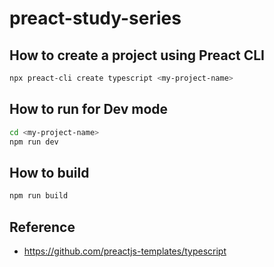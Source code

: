 # preact-study-series

## How to create a project using Preact CLI

```sh
npx preact-cli create typescript <my-project-name>
```

## How to run for Dev mode

```sh
cd <my-project-name>
npm run dev
```

## How to build

```sh
npm run build
```

## Reference

- <https://github.com/preactjs-templates/typescript>
